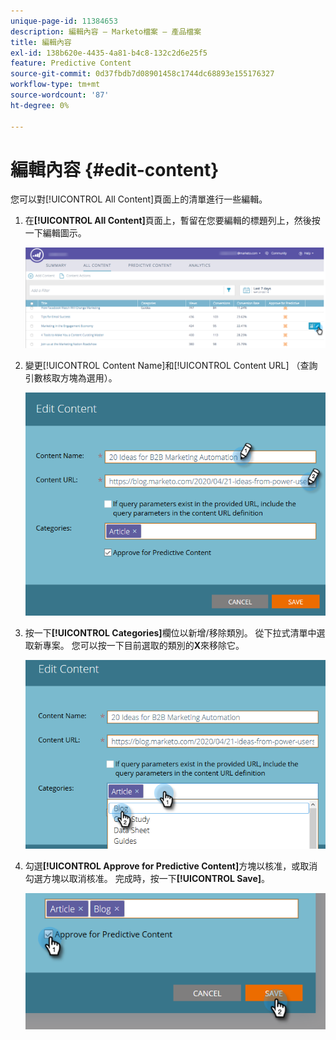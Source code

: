 ```yaml
---
unique-page-id: 11384653
description: 編輯內容 — Marketo檔案 — 產品檔案
title: 編輯內容
exl-id: 138b620e-4435-4a81-b4c8-132c2d6e25f5
feature: Predictive Content
source-git-commit: 0d37fbdb7d08901458c1744dc68893e155176327
workflow-type: tm+mt
source-wordcount: '87'
ht-degree: 0%

---
```


# 編輯內容 {#edit-content}

您可以對[!UICONTROL All Content]頁面上的清單進行一些編輯。

1. 在&#x200B;**[!UICONTROL All Content]**&#x200B;頁面上，暫留在您要編輯的標題列上，然後按一下編輯圖示。

   ![](assets/image2017-10-3-9-3a8-3a1.png)

1. 變更[!UICONTROL Content Name]和[!UICONTROL Content URL] （查詢引數核取方塊為選用）。

   ![](assets/edit-content-2.png)

1. 按一下&#x200B;**[!UICONTROL Categories]**&#x200B;欄位以新增/移除類別。 從下拉式清單中選取新專案。 您可以按一下目前選取的類別的&#x200B;**X**&#x200B;來移除它。

   ![](assets/edit-content-3.png)

1. 勾選&#x200B;**[!UICONTROL Approve for Predictive Content]**&#x200B;方塊以核准，或取消勾選方塊以取消核准。 完成時，按一下&#x200B;**[!UICONTROL Save]**。

   ![](assets/edit-content-4.png)
